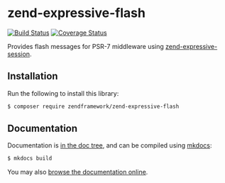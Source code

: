 # zend-expressive-flash

[![Build Status](https://secure.travis-ci.org/zendframework/zend-expressive-flash.svg?branch=master)](https://secure.travis-ci.org/zendframework/zend-expressive-flash)
[![Coverage Status](https://coveralls.io/repos/github/zendframework/zend-expressive-flash/badge.svg?branch=master)](https://coveralls.io/github/zendframework/zend-expressive-flash?branch=master)

Provides flash messages for PSR-7 middleware using
[zend-expressive-session](https://docs.zendframework.com/zend-expressive-session/).

## Installation

Run the following to install this library:

```bash
$ composer require zendframework/zend-expressive-flash
```

## Documentation

Documentation is [in the doc tree](docs/book/), and can be compiled using [mkdocs](http://www.mkdocs.org):

```bash
$ mkdocs build
```

You may also [browse the documentation online](https://docs.zendframework.com/zend-expressive-flash/).
